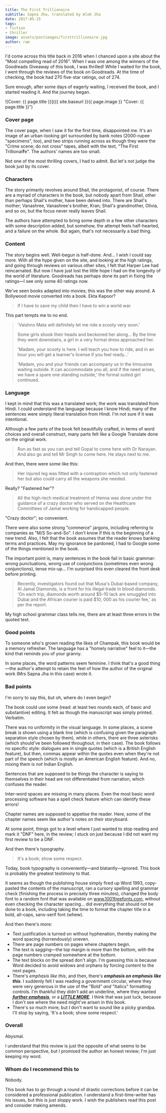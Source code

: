 ```yaml
---
title: The First Trillionaire
subtitle: Sapna Jha, translated by Alok Jha
date: 2017-05-15
tags:
- fiction
- thriller
image: assets/postimages/firsttrillionaire.jpg
author: ram
---
```


I'd come across this title back in 2016 when I chanced upon a site about the "Most compelling read of 2016". When I was one among the winners of the Goodreads Giveaway of this book, I was thrilled! While I waited for the book, I went through the reviews of the book on Goodreads. At the time of checking, the book had 270 five-star ratings, out of 274.

Sure enough, after some days of eagerly waiting, I received the book, and I started reading it. And the journey began.

![Cover: {{ page.title }}]({{ site.baseurl }}{{ page.image }} "Cover: {{ page.title }}")

### Cover page

The cover page, when I saw it for the first time, disappointed me. It's an image of an urban-looking girl surrounded by bank notes (2000-rupee "specimens", too), and two strips running across as though they were the "Crime scene; do not cross" tapes, albeit with the text, "The First Trillionai₹e". The authors' names are too small.

Not one of the most thrilling covers, I had to admit. But let's not judge the book just by its cover.

### Characters

The story primarily revolves around Shail, the protagonist, of course. There are a myriad of characters in the book, but nobody apart from Shail, other than perhaps Shail's mother, have been delved into. There are Shail's mother; Vanashree, Vanashree's brother, Kran; Shail's grandmother, Olivia, and so on, but the focus never really leaves Shail.

The authors have attempted to bring some depth in a few other characters with some description added, but somehow, the attempt feels half-hearted, and a failure on the whole. But again, that's not necessarily a bad thing.

### Content

The story begins well. Well-begun is half-done. And&hellip; I wish I could say more. With all the hype given on the site, and looking at the high ratings, and going through reviews on various other sites, I felt that Harper Lee had reincarnated. But now I have just lost the little hope I had on the longevity of the world of literature. Goodreads has perhaps done its part in fixing the ratings&mdash;I see only some 40&nbsp;ratings now.

We've seen books adapted into movies; this was the other way around. A Bollywood movie converted into a book. Ekta Kapoor?

> If I have to save my child then I have to win a world war.

This part tempts me to no end.

> <p>'Vaishno Mata will definitely let me ride a scooty very soon.'</p><p>Some girls shook their heads and beckoned her along&hellip; By the time they went downstairs, a girl in a very formal dress approached her.</p><p>'Madam, your scooty is here. I will teach you how to ride, and in an hour you will get a learner's license if you feel ready&hellip;'</p><p>'Madam, you and your friends can accompany us in the limousine waiting outside. It can accommodate you all, and if the need arises, we have a spare one standing outside,' the formal suited girl continued.</p>

### Language

I kept in mind that this was a translated work; the work was translated from Hindi. I could understand the language because I know Hindi; many of the sentences were simply literal translation from Hindi. I'm not sure if it was intentional.

Although a few parts of the book felt beautifully crafted, in terms of word choices and overall construct, many parts felt like a Google Translate done on the original work.

> Run as fast as you can and tell Gopal to come here with Dr&nbsp;Narayan. And also go and tell Mr&nbsp;Singh to come here. He stays next to me.

And then, there were some like this:

> Her injured leg was fitted with a contraption which not only fastened her but also could carry all the weapons she needed.

Really? "Fastened her"?

> All the high-tech medical treatment of Henna was done under the guidance of a crazy doctor who served on the Healthcare Committees of Jamal working for handicapped people.

"Crazy doctor"; so convenient.

There were also some strong "commerce" jargons, including referring to companies as "M/S So-and-So". I don't know if this is the beginning of a new trend. Also, I felt that the book assumes that the reader knows banking terms and practices. May my ignorance be pardoned, I had to Google some of the things mentioned in the book.

The important point is, many sentences in the book fail in basic grammar: wrong punctuations, wrong use of conjunctions (sometimes even wrong conjunctions), tense mix-up&hellip; I'm surprised this even cleared the front desk before printing.

> Recently, investigators found out that Musa's Dubai-based company, Al Jamal Diamonds, is a front for his illegal trade in blood diamonds. 'On each trip, diamonds worth around $5–10&nbsp;lack are smuggled into Dubai and the African courier is paid $10,&nbsp;000 as his courier fee,' as per the report.

My high school grammar class tells me, there are at least three errors in the quoted text.

### Good points

To someone who's grown reading the likes of Champak, this book would be a memory refresher. The language has a "homely narrative" feel to it&mdash;the kind that reminds you of your granny.

In some places, the word patterns seem feminine. I think that's a good thing&mdash;the author's attempt to retain the feel of how the author of the original work (Mrs Sapna Jha in this case) wrote it.

### Bad points

I'm sorry to say this, but oh, where do I even begin?

The book could use some (read: at least two rounds each, of basic and substantive) editing. It felt as though the manuscript was simply printed. Verbatim.

There was no uniformity in the visual language. In some places, a scene break is shown using a blank line (which is confusing given the paragraph separation style chosen by them), while in others, there are three asterisks (which should've been followed throughout, in their case). The book follows no specific style: dialogues are in single quotes (which is a British English feature), but then, commas appear within the quotes even when they're not part of the speech (which is mostly an American English feature). And no, mixing them is _not_ Indian English.

Sentences that are supposed to be things the character is saying to themselves in their head are not differentiated from narration, which confuses the reader.

Inter-word spaces are missing in many places. Even the most basic word processing software has a spell check feature which can identify these errors!

Chapter names are supposed to appetise the reader. Here, some of the chapter names seem like author's notes on their storyboard.

At some point, things got to a level where I just wanted to stop reading and mark it "DNF" here, in the review; I stuck on just because I did not want my first review to be a DNF.

And then there's typography.

> It's a book; show some respect.

Today, book typography is conveniently&mdash;and blatantly&mdash;ignored. This book is probably the greatest testimony to that.

It seems as though the publishing house simply fired up Word&nbsp;1993, copy-pasted the contents of the manuscript, ran a cursory spelling and grammar check (finishing the process in precisely three minutes), changed the body font to a random font that was available on www.1001freefonts.com, without even checking the character spacing&hellip; did everything that should not be done to a book, including taking the time to format the chapter title in a bold, all-caps, sans-serif font (whew).

And then there's more:

- Text justification is turned on without hyphenation, thereby making the word spacing (horrendously) uneven.
- There are page numbers on pages where chapters begin.
- The text is sagging&mdash;the top margin is more than the bottom, with the page numbers cramped somewhere at the bottom.
- The text blocks on the spread don't align. I'm guessing this is because Word decided to avoid widows and orphans by forcing content to the next pages.
- There's *emphasis like this*, and then, there's __*emphasis on emphasis like this*__. I suddenly felt I was reading a government circular, where they were very generous in the use of the "Bold" *and* "Italics" formatting controls. I'm thankful they didn't add an underline, where they wanted <u>__*further emphasis*__</u>, or a <u>__*LITTLE MORE*__</u>. I think that was just luck, because I don't see where the need might've arisen in this book.
- There's so much more, but I don't want to sound like a picky grandpa. I'll stop by saying, 'It's a book; show some respect.'

### Overall

Abysmal.

I understand that this review is just the opposite of what seems to be common perspective, but I promised the author an honest review; I'm just keeping my word.

### Whom do I recommend this to

Nobody.

This book has to go through a round of drastic corrections before it can be considered a professional publication. I understand a first-time-writer has his issues, but this is just sloppy work. I wish the publishers read this post and consider making amends.
